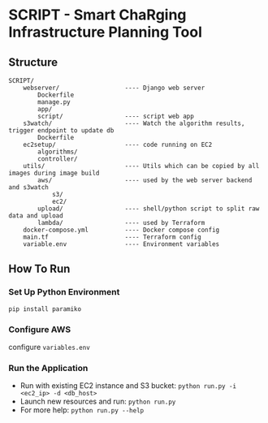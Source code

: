 # SCRIPT - Smart ChaRging Infrastructure Planning Tool

## Structure

```text
SCRIPT/
    webserver/                  ---- Django web server
        Dockerfile
        manage.py
        app/
        script/                 ---- script web app
    s3watch/                    ---- Watch the algorithm results, trigger endpoint to update db
        Dockerfile
    ec2setup/                   ---- code running on EC2
        algorithms/
        controller/
    utils/                      ---- Utils which can be copied by all images during image build
        aws/                    ---- used by the web server backend and s3watch
            s3/
            ec2/
        upload/                 ---- shell/python script to split raw data and upload
        lambda/                 ---- used by Terraform
    docker-compose.yml          ---- Docker compose config
    main.tf                     ---- Terraform config
    variable.env                ---- Environment variables
```

## How To Run

### Set Up Python Environment

`pip install paramiko`

### Configure AWS

configure `variables.env`

### Run the Application

- Run with existing EC2 instance and S3 bucket: `python run.py -i <ec2_ip> -d <db_host>`
- Launch new resources and run: `python run.py`
- For more help: `python run.py --help`
